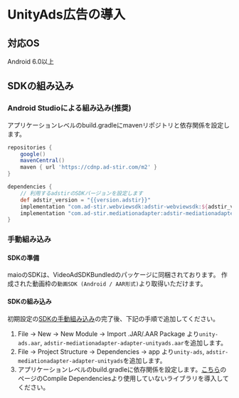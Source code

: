# UnityAds広告の導入

## 対応OS

Android 6.0以上

## SDKの組み込み

### Android Studioによる組み込み(推奨)
アプリケーションレベルのbuild.gradleにmavenリポジトリと依存関係を設定します。

```groovy hl_lines="7 12"
repositories {
    google()
    mavenCentral()
    maven { url 'https://cdnp.ad-stir.com/m2' }
}

dependencies {
    // 利用するadstirのSDKバージョンを設定します
    def adstir_version = "{{version.adstir}}"
    implementation "com.ad-stir.webviewsdk:adstir-webviewsdk:${adstir_version}"
    implementation "com.ad-stir.mediationadapter:adstir-mediationadapter-unityads:${adstir_version}"
}
```

### 手動組み込み
#### SDKの準備
maioのSDKは、VideoAdSDKBundledのパッケージに同梱されております。
作成された動画枠の`動画SDK (Android / AAR形式)`より取得いただけます。

#### SDKの組み込み
初期設定の[SDKの手動組み込み](../init/manual_integration.md)の完了後、下記の手順で追加してください。

1. File -> New -> New Module -> Import .JAR/.AAR Package より`unity-ads.aar`, `adstir-mediationadapter-adapter-unityads.aar`を追加します。
2. File -> Project Structure -> Dependencies -> app より`unity-ads`, `adstir-mediationadapter-adapter-unityads`を追加します。
3. アプリケーションレベルのbuild.gradleに依存関係を設定します。[こちら](https://mvnrepository.com/artifact/com.unity3d.ads/unity-ads/{{version.unityads}})のページのCompile Dependenciesより使用していないライブラリを導入してください。